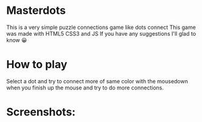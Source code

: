 # Masterdots 
This is a very simple puzzle connections game like dots connect
This game was made with HTML5 CSS3 and JS
If you have any suggestions I'll glad to know 😀

# How to play 
Select a dot and try to connect more of same color with the mousedown when you finish up the mouse and try to do more connections.

# Screenshots: 